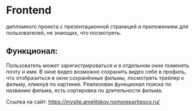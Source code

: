 # Frontend 
дипломного проекта с презентационной страницей и приложением для пользователей, не знающих, что посмотреть.

## Функционал:
 Пользователь может зарегистрироваться и в отдельном окне поменять почту и имя. В окне видео возможно сохранить видео себе в профиль, что отобразиться в окне сохранённые фильмы, посмотреть трейлер к фильму, кликнув по картинке. 
Реализован функционал поиска по названию фильма, есть сортировка по длительности фильма.

Ссылка на сайт: https://mysite.amelitskov.nomorepartiesco.ru/


